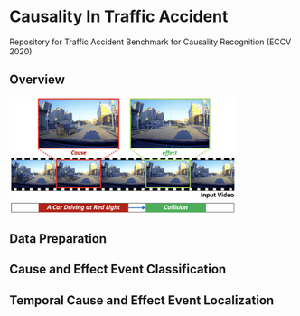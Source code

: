 # Causality In Traffic Accident
Repository for Traffic Accident Benchmark for Causality Recognition (ECCV 2020)

## Overview
<img width="400px" src="overview.png">

## Data Preparation

## Cause and Effect Event Classification

## Temporal Cause and Effect Event Localization


